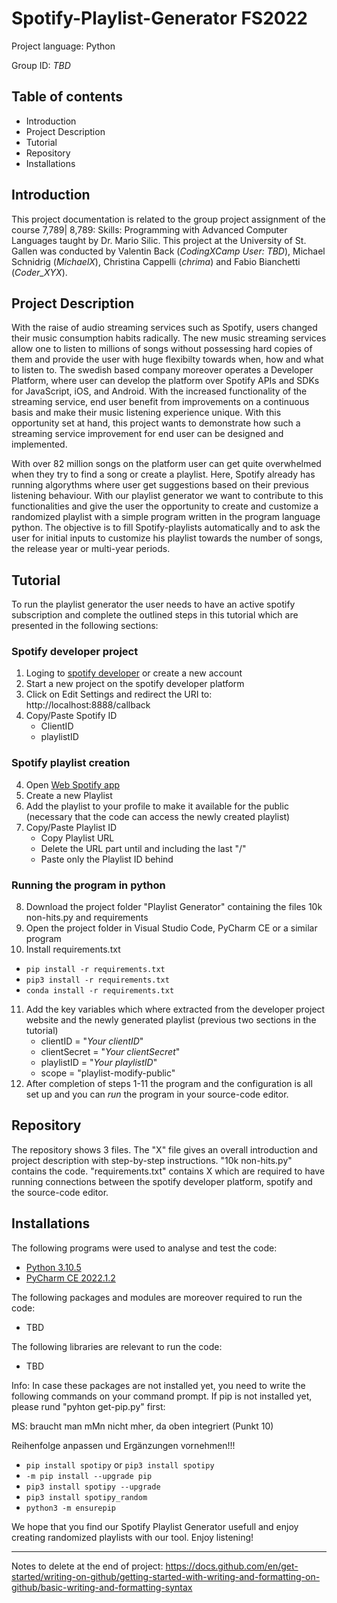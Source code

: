 # Spotify-Playlist-Generator FS2022

Project language: Python

Group ID: _TBD_

## Table of contents

- Introduction
- Project Description
- Tutorial
- Repository
- Installations


## Introduction 

This project documentation is related to the group project assignment of the course 7,789| 8,789: Skills: Programming with Advanced Computer Languages taught by Dr. Mario Silic. This project at the University of St. Gallen was conducted by Valentin Back (_CodingXCamp User: TBD_), Michael Schnidrig (_MichaelX_), Christina Cappelli (_chrima_) and Fabio Bianchetti (_Coder_XYX_).

## Project Description

With the raise of audio streaming services such as Spotify, users changed their music consumption habits radically. The new music streaming services allow one to listen to millions of songs without possessing hard copies of them and provide the user with huge flexibilty towards when, how and what to listen to. The swedish based company moreover operates a Developer Platform, where user can develop the platform over Spotify APIs and SDKs for JavaScript, iOS, and Android. With the increased functionality of the streaming service, end user benefit from improvements on a continuous basis and make their music listening experience unique. With this opportunity set at hand, this project wants to demonstrate how such a streaming service improvement for end user can be designed and implemented.

With over 82 million songs on the platform user can get quite overwhelmed when they try to find a song or create a playlist. Here, Spotify already has running algorythms where user get suggestions based on their previous listening behaviour. With our playlist generator we want to contribute to this functionalities and give the user the opportunity to create and customize a randomized playlist with a simple program written in the program language python. The objective is to fill Spotify-playlists automatically and to ask the user for initial inputs to customize his playlist towards the number of songs, the release year or multi-year periods. 

## Tutorial

To run the playlist generator the user needs to have an active spotify subscription and complete the outlined steps in this tutorial which are presented in the following sections:

### Spotify developer project

1. Loging to [spotify developer](https://developer.spotify.com/dashboard/login) or create a new account
2. Start a new project on the spotify developer platform
3. Click on Edit Settings and redirect the URI to: http://localhost:8888/callback
4. Copy/Paste Spotify ID
      - ClientID
      - playlistID
      
### Spotify playlist creation

4. Open [Web Spotify app](https://open.spotify.com/)
5. Create a new Playlist
6. Add the playlist to your profile to make it available for the public (necessary that the code can access the newly created playlist)
7. Copy/Paste Playlist ID
      - Copy Playlist URL
      - Delete the URL part until and including the last "/"
      - Paste only the Playlist ID behind

### Running the program in python

8. Download the project folder "Playlist Generator" containing the files 10k non-hits.py and requirements 
9. Open the project folder in Visual Studio Code, PyCharm CE or a similar program
10. Install requirements.txt
   - `pip install -r requirements.txt`  
   - `pip3 install -r requirements.txt`  
   - `conda install -r requirements.txt` 
11. Add the key variables which where extracted from the developer project website and the newly generated playlist (previous two sections in the tutorial)
      - clientID = "_Your clientID_"
      - clientSecret = "_Your clientSecret_"
      - playlistID = "_Your playlistID_"
      - scope = "playlist-modify-public"
12. After completion of steps 1-11 the program and the configuration is all set up and you can _run_ the program in your source-code editor.

## Repository

The repository shows 3 files. The "X" file gives an overall introduction and project description with step-by-step instructions. "10k non-hits.py" contains the code. "requirements.txt" contains X which are required to have running connections between the spotify developer platform, spotify and the source-code editor.

## Installations

The following programs were used to analyse and test the code:

   - [Python 3.10.5](https://www.python.org/downloads/)
   - [PyCharm CE 2022.1.2](https://www.jetbrains.com/pycharm/download/#section=mac)
 
The following packages and modules are moreover required to run the code:

   - TBD
   
The following libraries are relevant to run the code:

   - TBD

Info: In case these packages are not installed yet, you need to write the following commands on your command prompt. If pip is not installed yet, please rund "pyhton get-pip.py" first: 

MS: braucht man mMn nicht mher, da oben integriert (Punkt 10)

Reihenfolge anpassen und Ergänzungen vornehmen!!!

   - `pip install spotipy` or `pip3 install spotipy`  
   - `-m pip install --upgrade pip` 
   - `pip3 install spotipy --upgrade`  
   - `pip3 install spotipy_random` 
   - `python3 -m ensurepip` 
   
   

We hope that you find our Spotify Playlist Generator usefull and enjoy creating randomized playlists with our tool. Enjoy listening!


-------------------------

Notes to delete at the end of project:
https://docs.github.com/en/get-started/writing-on-github/getting-started-with-writing-and-formatting-on-github/basic-writing-and-formatting-syntax
